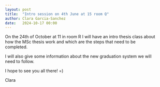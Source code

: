 ```yaml
---
layout: post
title:  "Intro session on 4th June at 15 room Q"
author: Clara Garcia-Sanchez
date:   2024-10-17 00:00
---
```


On the 24th of October at 11 in room R I will have an intro thesis class about how the MSc thesis work and which are the steps that need to be completed.

I will also give some information about the new graduation system we will need to follow.

I hope to see you all there! =)


Clara
